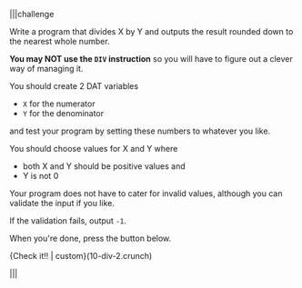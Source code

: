 |||challenge

Write a program that divides X by Y and outputs the result rounded down to the nearest whole number. 

**You may NOT use the `DIV` instruction** so you will have to figure out a clever way of managing it.

You should create 2 DAT variables 

- `X` for the numerator
- `Y` for the denominator

and test your program by setting these numbers to whatever you like.

You should choose values for X and Y where 

- both X and Y should be positive values and 
- Y is not 0

Your program does not have to cater for invalid values, although you can validate the input if you like.

If the validation fails, output `-1`.

When you're done, press the button below.

{Check it!! | custom}(10-div-2.crunch)

|||